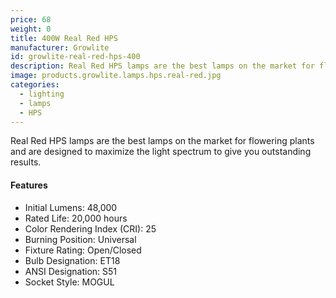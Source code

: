 ```yaml
---
price: 68
weight: 0
title: 400W Real Red HPS
manufacturer: Growlite
id: growlite-real-red-hps-400
description: Real Red HPS lamps are the best lamps on the market for flowering plants and are designed to maximize the light spectrum to give you outstanding results.
image: products.growlite.lamps.hps.real-red.jpg
categories:
  - lighting
  - lamps
  - HPS
---
```


Real Red HPS lamps are the best lamps on the market for flowering plants and are designed to maximize the light spectrum to give you outstanding results.

#### Features

* Initial Lumens: 48,000
* Rated Life: 20,000 hours
* Color Rendering Index (CRI): 25
* Burning Position: Universal
* Fixture Rating: Open/Closed
* Bulb Designation: ET18
* ANSI Designation: S51
* Socket Style: MOGUL
